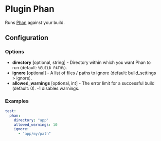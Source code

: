 Plugin Phan
===========

Runs [Phan](https://github.com/phan/phan) against your build.

Configuration
-------------

### Options

* **directory** [optional, string] - Directory within which you want Phan to run (default: `%BUILD_PATH%`).
* **ignore** [optional] - A list of files / paths to ignore (default: build_settings > ignore).
* **allowed_warnings** [optional, int] - The error limit for a successful build (default: 0). -1 disables warnings.

### Examples

```yml
test:
  phan:
    directory: "app"
    allowed_warnings: 10
    ignore:
      - "app/my/path"
```
